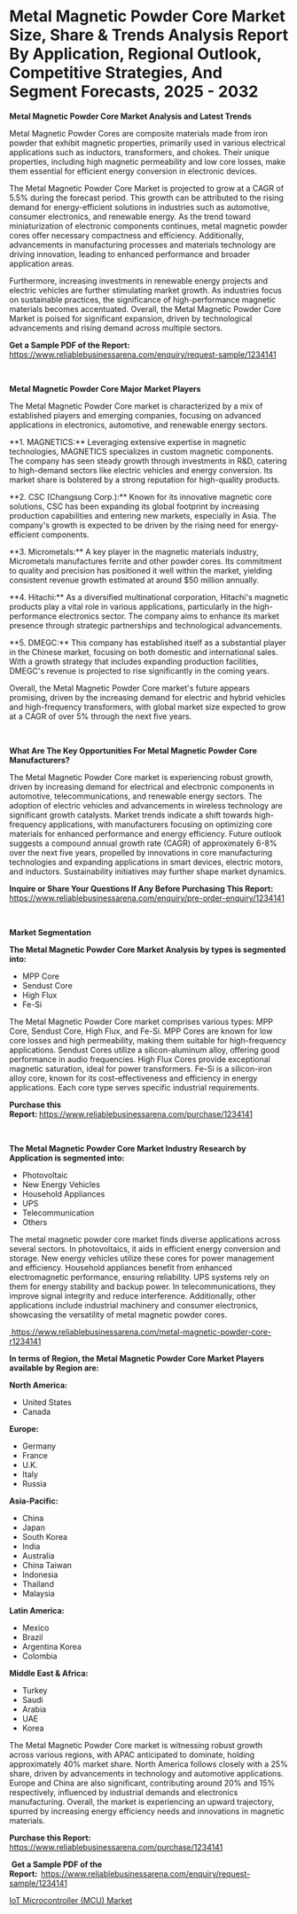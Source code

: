 <p><h1>Metal Magnetic Powder Core Market Size, Share & Trends Analysis Report By Application, Regional Outlook, Competitive Strategies, And Segment Forecasts, 2025 - 2032</h1></p><p><strong>Metal Magnetic Powder Core Market Analysis and Latest Trends</strong></p>
<p><p>Metal Magnetic Powder Cores are composite materials made from iron powder that exhibit magnetic properties, primarily used in various electrical applications such as inductors, transformers, and chokes. Their unique properties, including high magnetic permeability and low core losses, make them essential for efficient energy conversion in electronic devices.</p><p>The Metal Magnetic Powder Core Market is projected to grow at a CAGR of 5.5% during the forecast period. This growth can be attributed to the rising demand for energy-efficient solutions in industries such as automotive, consumer electronics, and renewable energy. As the trend toward miniaturization of electronic components continues, metal magnetic powder cores offer necessary compactness and efficiency. Additionally, advancements in manufacturing processes and materials technology are driving innovation, leading to enhanced performance and broader application areas.</p><p>Furthermore, increasing investments in renewable energy projects and electric vehicles are further stimulating market growth. As industries focus on sustainable practices, the significance of high-performance magnetic materials becomes accentuated. Overall, the Metal Magnetic Powder Core Market is poised for significant expansion, driven by technological advancements and rising demand across multiple sectors.</p></p>
<p><strong>Get a Sample PDF of the Report:&nbsp;</strong> <a href="https://www.reliablebusinessarena.com/enquiry/request-sample/1234141?utm_campaign=2322&utm_medium=2&utm_source=Github&utm_content=ia&utm_term=13022025&utm_id=metal-magnetic-powder-core">https://www.reliablebusinessarena.com/enquiry/request-sample/1234141</a></p>
<p>&nbsp;</p>
<p><strong>Metal Magnetic Powder Core Major Market Players</strong></p>
<p><p>The Metal Magnetic Powder Core market is characterized by a mix of established players and emerging companies, focusing on advanced applications in electronics, automotive, and renewable energy sectors.</p><p>**1. MAGNETICS:** Leveraging extensive expertise in magnetic technologies, MAGNETICS specializes in custom magnetic components. The company has seen steady growth through investments in R&D, catering to high-demand sectors like electric vehicles and energy conversion. Its market share is bolstered by a strong reputation for high-quality products.</p><p>**2. CSC (Changsung Corp.):** Known for its innovative magnetic core solutions, CSC has been expanding its global footprint by increasing production capabilities and entering new markets, especially in Asia. The company's growth is expected to be driven by the rising need for energy-efficient components.</p><p>**3. Micrometals:** A key player in the magnetic materials industry, Micrometals manufactures ferrite and other powder cores. Its commitment to quality and precision has positioned it well within the market, yielding consistent revenue growth estimated at around $50 million annually.</p><p>**4. Hitachi:** As a diversified multinational corporation, Hitachi's magnetic products play a vital role in various applications, particularly in the high-performance electronics sector. The company aims to enhance its market presence through strategic partnerships and technological advancements.</p><p>**5. DMEGC:** This company has established itself as a substantial player in the Chinese market, focusing on both domestic and international sales. With a growth strategy that includes expanding production facilities, DMEGC's revenue is projected to rise significantly in the coming years.</p><p>Overall, the Metal Magnetic Powder Core market's future appears promising, driven by the increasing demand for electric and hybrid vehicles and high-frequency transformers, with global market size expected to grow at a CAGR of over 5% through the next five years.</p></p>
<p>&nbsp;</p>
<p><strong>What Are The Key Opportunities For Metal Magnetic Powder Core Manufacturers?</strong></p>
<p><p>The Metal Magnetic Powder Core market is experiencing robust growth, driven by increasing demand for electrical and electronic components in automotive, telecommunications, and renewable energy sectors. The adoption of electric vehicles and advancements in wireless technology are significant growth catalysts. Market trends indicate a shift towards high-frequency applications, with manufacturers focusing on optimizing core materials for enhanced performance and energy efficiency. Future outlook suggests a compound annual growth rate (CAGR) of approximately 6-8% over the next five years, propelled by innovations in core manufacturing technologies and expanding applications in smart devices, electric motors, and inductors. Sustainability initiatives may further shape market dynamics.</p></p>
<p><strong>Inquire or Share Your Questions If Any Before Purchasing This Report:</strong> <a href="https://www.reliablebusinessarena.com/enquiry/pre-order-enquiry/1234141?utm_campaign=2322&utm_medium=2&utm_source=Github&utm_content=ia&utm_term=13022025&utm_id=metal-magnetic-powder-core">https://www.reliablebusinessarena.com/enquiry/pre-order-enquiry/1234141</a></p>
<p>&nbsp;</p>
<p><strong>Market Segmentation</strong></p>
<p><strong>The Metal Magnetic Powder Core Market Analysis by types is segmented into:</strong></p>
<p><ul><li>MPP Core</li><li>Sendust Core</li><li>High Flux</li><li>Fe-Si</li></ul></p>
<p><p>The Metal Magnetic Powder Core market comprises various types: MPP Core, Sendust Core, High Flux, and Fe-Si. MPP Cores are known for low core losses and high permeability, making them suitable for high-frequency applications. Sendust Cores utilize a silicon-aluminum alloy, offering good performance in audio frequencies. High Flux Cores provide exceptional magnetic saturation, ideal for power transformers. Fe-Si is a silicon-iron alloy core, known for its cost-effectiveness and efficiency in energy applications. Each core type serves specific industrial requirements.</p></p>
<p><strong>Purchase this Report:&nbsp;</strong><a href="https://www.reliablebusinessarena.com/purchase/1234141?utm_campaign=2322&utm_medium=2&utm_source=Github&utm_content=ia&utm_term=13022025&utm_id=metal-magnetic-powder-core">https://www.reliablebusinessarena.com/purchase/1234141</a></p>
<p>&nbsp;</p>
<p><strong>The Metal Magnetic Powder Core Market Industry Research by Application is segmented into:</strong></p>
<p><ul><li>Photovoltaic</li><li>New Energy Vehicles</li><li>Household Appliances</li><li>UPS</li><li>Telecommunication</li><li>Others</li></ul></p>
<p><p>The metal magnetic powder core market finds diverse applications across several sectors. In photovoltaics, it aids in efficient energy conversion and storage. New energy vehicles utilize these cores for power management and efficiency. Household appliances benefit from enhanced electromagnetic performance, ensuring reliability. UPS systems rely on them for energy stability and backup power. In telecommunications, they improve signal integrity and reduce interference. Additionally, other applications include industrial machinery and consumer electronics, showcasing the versatility of metal magnetic powder cores.</p></p>
<p><a href="https://www.reliablebusinessarena.com/metal-magnetic-powder-core-r1234141?utm_campaign=2322&utm_medium=2&utm_source=Github&utm_content=ia&utm_term=13022025&utm_id=metal-magnetic-powder-core">&nbsp;https://www.reliablebusinessarena.com/metal-magnetic-powder-core-r1234141</a></p>
<p><strong>In terms of Region, the Metal Magnetic Powder Core Market Players available by Region are:</strong></p>
<p>
    <p> <strong> North America: </strong>
        <ul>
            <li>United States</li>
            <li>Canada</li>
        </ul>
        </p> 
    <p> <strong> Europe: </strong>
        <ul>
            <li>Germany</li>
            <li>France</li>
            <li>U.K.</li>
            <li>Italy</li>
            <li>Russia</li>
        </ul>
        </p> 
    <p> <strong> Asia-Pacific: </strong>
        <ul>
            <li>China</li>
            <li>Japan</li>
            <li>South Korea</li>
            <li>India</li>
            <li>Australia</li>
            <li>China Taiwan</li>
            <li>Indonesia</li>
            <li>Thailand</li>
            <li>Malaysia</li>
        </ul>
        </p> 
    <p> <strong> Latin America: </strong>
        <ul>
            <li>Mexico</li>
            <li>Brazil</li>
            <li>Argentina Korea</li>
            <li>Colombia</li>
        </ul>
        </p> 
    <p> <strong> Middle East & Africa: </strong>
        <ul>
            <li>Turkey</li>
            <li>Saudi</li>
            <li>Arabia</li>
            <li>UAE</li>
            <li>Korea</li>
        </ul>
    </p>
    </p>
<p><p>The Metal Magnetic Powder Core market is witnessing robust growth across various regions, with APAC anticipated to dominate, holding approximately 40% market share. North America follows closely with a 25% share, driven by advancements in technology and automotive applications. Europe and China are also significant, contributing around 20% and 15% respectively, influenced by industrial demands and electronics manufacturing. Overall, the market is experiencing an upward trajectory, spurred by increasing energy efficiency needs and innovations in magnetic materials.</p></p>
<p><strong>Purchase this Report: </strong><a href="https://www.reliablebusinessarena.com/purchase/1234141?utm_campaign=2322&utm_medium=2&utm_source=Github&utm_content=ia&utm_term=13022025&utm_id=metal-magnetic-powder-core">https://www.reliablebusinessarena.com/purchase/1234141</a></p>
<p>&nbsp;<strong>Get a Sample PDF of the Report:&nbsp;&nbsp;</strong><a href="https://www.reliablebusinessarena.com/enquiry/request-sample/1234141?utm_campaign=2322&utm_medium=2&utm_source=Github&utm_content=ia&utm_term=13022025&utm_id=metal-magnetic-powder-core">https://www.reliablebusinessarena.com/enquiry/request-sample/1234141</a></p>
<p><strong></strong></p>
<p><p><a href="https://github.com/risingtrista99259/Market-Research-Report-List-1/blob/main/iot-microcontroller-mcu-market.md?utm_campaign=2322&utm_medium=2&utm_source=Github&utm_content=ia&utm_term=13022025&utm_id=metal-magnetic-powder-core">IoT Microcontroller (MCU) Market</a></p></p>
